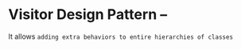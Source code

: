 # Visitor Design Pattern – 

It allows `adding extra behaviors to entire hierarchies of classes`  

